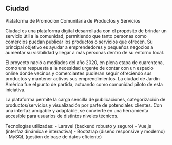 ## Ciudad

Plataforma de Promoción Comunitaria de Productos y Servicios

Ciudad es una plataforma digital desarrollada con el propósito de brindar un servicio útil a la comunidad, permitiendo que tanto personas como comercios puedan publicar los productos o servicios que ofrecen. Su principal objetivo es ayudar a emprendedores y pequeños negocios a aumentar su visibilidad y llegar a más personas dentro de su entorno local.

El proyecto nació a mediados del año 2020, en plena etapa de cuarentena, como una respuesta a la necesidad urgente de contar con un espacio online donde vecinos y comerciantes pudieran seguir ofreciendo sus productos y mantener activos sus emprendimientos. La ciudad de Jardín América fue el punto de partida, actuando como comunidad piloto de esta iniciativa.

La plataforma permite la carga sencilla de publicaciones, categorización de productos/servicios y visualización por parte de potenciales clientes. Con una interfaz amigable y adaptable, se convierte en una herramienta accesible para usuarios de distintos niveles técnicos.

Tecnologías utilizadas:
    - Laravel (backend robusto y seguro)
    - Vue.js (interfaz dinámica e interactiva)
    - Bootstrap (diseño responsive y moderno)
    - MySQL (gestión de base de datos eficiente)
